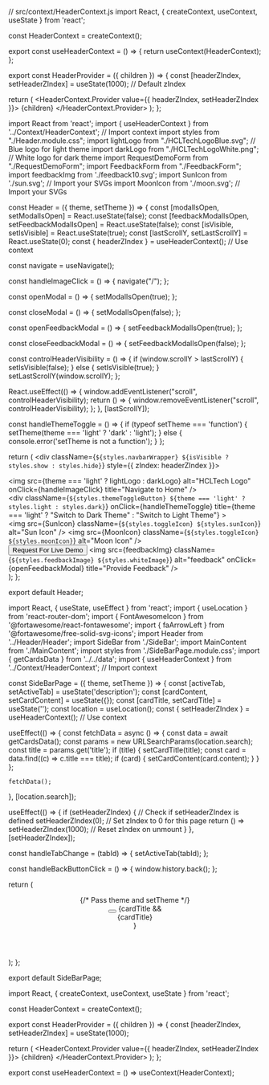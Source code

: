 // src/context/HeaderContext.js
import React, { createContext, useContext, useState } from 'react';

const HeaderContext = createContext();

export const useHeaderContext = () => {
  return useContext(HeaderContext);
};

export const HeaderProvider = ({ children }) => {
  const [headerZIndex, setHeaderZIndex] = useState(1000); // Default zIndex

  return (
    <HeaderContext.Provider value={{ headerZIndex, setHeaderZIndex }}>
      {children}
    </HeaderContext.Provider>
  );
};


import React from 'react';
import { useHeaderContext } from '../Context/HeaderContext'; // Import context
import styles from "./Header.module.css";
import lightLogo from "./HCLTechLogoBlue.svg"; // Blue logo for light theme
import darkLogo from "./HCLTechLogoWhite.png"; // White logo for dark theme
import RequestDemoForm from "./RequestDemoForm";
import FeedbackForm from "./FeedbackForm";
import feedbackImg from './feedback10.svg';
import SunIcon from './sun.svg'; // Import your SVGs
import MoonIcon from './moon.svg'; // Import your SVGs

const Header = ({ theme, setTheme }) => {
  const [modalIsOpen, setModalIsOpen] = React.useState(false);
  const [feedbackModalIsOpen, setFeedbackModalIsOpen] = React.useState(false);
  const [isVisible, setIsVisible] = React.useState(true);
  const [lastScrollY, setLastScrollY] = React.useState(0);
  const { headerZIndex } = useHeaderContext(); // Use context

  const navigate = useNavigate();

  const handleImageClick = () => {
    navigate("/");
  };

  const openModal = () => {
    setModalIsOpen(true);
  };

  const closeModal = () => {
    setModalIsOpen(false);
  };

  const openFeedbackModal = () => {
    setFeedbackModalIsOpen(true);
  };

  const closeFeedbackModal = () => {
    setFeedbackModalIsOpen(false);
  };

  const controlHeaderVisibility = () => {
    if (window.scrollY > lastScrollY) {
      setIsVisible(false);
    } else {
      setIsVisible(true);
    }
    setLastScrollY(window.scrollY);
  };

  React.useEffect(() => {
    window.addEventListener("scroll", controlHeaderVisibility);
    return () => {
      window.removeEventListener("scroll", controlHeaderVisibility);
    };
  }, [lastScrollY]);

  const handleThemeToggle = () => {
    if (typeof setTheme === 'function') {
      setTheme(theme === 'light' ? 'dark' : 'light');
    } else {
      console.error('setTheme is not a function');
    }
  };

  return (
    <div className={`${styles.navbarWrapper} ${isVisible ? styles.show : styles.hide}`} style={{ zIndex: headerZIndex }}>
      <nav className={styles.header}>
        <div className={styles.logo}>
          <img
            src={theme === 'light' ? lightLogo : darkLogo}
            alt="HCLTech Logo"
            onClick={handleImageClick}
            title="Navigate to Home"
          />
        </div>
        <div className={styles.right}>
          <div
            className={`${styles.themeToggleButton} ${theme === 'light' ? styles.light : styles.dark}`}
            onClick={handleThemeToggle}
            title={theme === 'light' ? "Switch to Dark Theme" : "Switch to Light Theme"}
          >
            <div className={styles.toggleCircle}></div>
            <img
              src={SunIcon}
              className={`${styles.toggleIcon} ${styles.sunIcon}`}
              alt="Sun Icon"
            />
            <img
              src={MoonIcon}
              className={`${styles.toggleIcon} ${styles.moonIcon}`}
              alt="Moon Icon"
            />
          </div>
          <button className={styles.button} onClick={openModal}>
            Request For Live Demo
          </button>
          <img
            src={feedbackImg}
            className={`${styles.feedbackImage} ${styles.whiteImage}`}
            alt="feedback"
            onClick={openFeedbackModal}
            title="Provide Feedback"
          />
          <Modal isOpen={modalIsOpen} onRequestClose={closeModal} className={styles.modal}>
            <RequestDemoForm closeModal={closeModal} />
          </Modal>
          <Modal isOpen={feedbackModalIsOpen} onRequestClose={closeFeedbackModal} className={styles.modal}>
            <FeedbackForm closeModal={closeFeedbackModal} />
          </Modal>
        </div>
      </nav>
    </div>
  );
};

export default Header;



import React, { useState, useEffect } from 'react';
import { useLocation } from 'react-router-dom';
import { FontAwesomeIcon } from '@fortawesome/react-fontawesome';
import { faArrowLeft } from '@fortawesome/free-solid-svg-icons';
import Header from '../Header/Header';
import SideBar from './SideBar';
import MainContent from './MainContent';
import styles from './SideBarPage.module.css';
import { getCardsData } from '../../data';
import { useHeaderContext } from '../Context/HeaderContext'; // Import context

const SideBarPage = ({ theme, setTheme }) => {
  const [activeTab, setActiveTab] = useState('description');
  const [cardContent, setCardContent] = useState({});
  const [cardTitle, setCardTitle] = useState('');
  const location = useLocation();
  const { setHeaderZIndex } = useHeaderContext(); // Use context

  useEffect(() => {
    const fetchData = async () => {
      const data = await getCardsData();
      const params = new URLSearchParams(location.search);
      const title = params.get('title');
      if (title) {
        setCardTitle(title);
        const card = data.find((c) => c.title === title);
        if (card) {
          setCardContent(card.content);
        }
      }
    };

    fetchData();
  }, [location.search]);

  useEffect(() => {
    if (setHeaderZIndex) { // Check if setHeaderZIndex is defined
      setHeaderZIndex(0); // Set zIndex to 0 for this page
      return () => setHeaderZIndex(1000); // Reset zIndex on unmount
    }
  }, [setHeaderZIndex]);

  const handleTabChange = (tabId) => {
    setActiveTab(tabId);
  };

  const handleBackButtonClick = () => {
    window.history.back();
  };

  return (
    <div className={styles.sideBarPage}>
      <Header theme={theme} setTheme={setTheme} /> {/* Pass theme and setTheme */}
      <div className={styles.header2}>
        <button onClick={handleBackButtonClick} className={styles.backButton}>
          <FontAwesomeIcon icon={faArrowLeft} />
        </button>
        {cardTitle && <div className={styles.cardTitle}>{cardTitle}</div>}
      </div>
      <div className={styles.contentWrapper}>
        <SideBar activeTab={activeTab} handleTabChange={handleTabChange} />
        <MainContent activeTab={activeTab} content={cardContent} />
      </div>
    </div>
  );
};

export default SideBarPage;



import React, { createContext, useContext, useState } from 'react';

const HeaderContext = createContext();

export const HeaderProvider = ({ children }) => {
  const [headerZIndex, setHeaderZIndex] = useState(1000);

  return (
    <HeaderContext.Provider value={{ headerZIndex, setHeaderZIndex }}>
      {children}
    </HeaderContext.Provider>
  );
};

export const useHeaderContext = () => useContext(HeaderContext);
